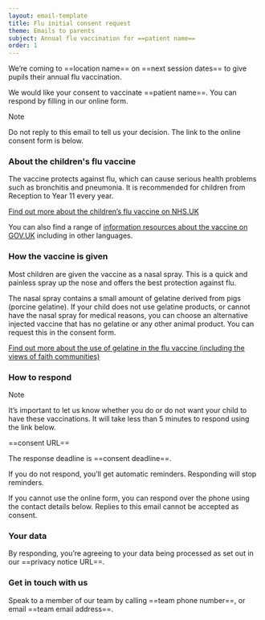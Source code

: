 ```yaml
---
layout: email-template
title: Flu initial consent request
theme: Emails to parents
subject: Annual flu vaccination for ==patient name==
order: 1
---
```


We’re coming to ==location name== on ==next session dates== to give pupils their annual flu vaccination.

We would like your consent to vaccinate ==patient name==. You can respond by filling in our online form.

> [!NOTE]
> Do not reply to this email to tell us your decision. The link to the online consent form is below.

### About the children's flu vaccine

The vaccine protects against flu, which can cause serious health problems such as bronchitis and pneumonia. It is recommended for children from Reception to Year 11 every year.

[Find out more about the children’s flu vaccine on NHS.UK](https://www.nhs.uk/vaccinations/child-flu-vaccine/)

You can also find a range of [information resources about the vaccine on GOV.​UK](https://www.gov.uk/government/publications/flu-vaccination-leaflets-and-posters) including in other languages.

### How the vaccine is given

Most children are given the vaccine as a nasal spray. This is a quick and painless spray up the nose and offers the best protection against flu.

The nasal spray contains a small amount of gelatine derived from pigs (porcine gelatine). If your child does not use gelatine products, or cannot have the nasal spray for medical reasons, you can choose an alternative injected vaccine that has no gelatine or any other animal product. You can request this in the consent form.

[Find out more about the use of gelatine in the flu vaccine (including the views of faith communities)](https://www.gov.uk/government/publications/vaccines-and-porcine-gelatine)

### How to respond

> [!NOTE]
> It’s important to let us know whether you do or do not want your child to have these vaccinations. It will take less than 5 minutes to respond using the link below.

==consent URL==

The response deadline is ==consent deadline==.

If you do not respond, you’ll get automatic reminders. Responding will stop reminders.

If you cannot use the online form, you can respond over the phone using the contact details below. Replies to this email cannot be accepted as consent.

### Your data

By responding, you’re agreeing to your data being processed as set out in our ==privacy notice URL==.

### Get in touch with us

Speak to a member of our team by calling ==team phone number==, or email ==team email address==.
